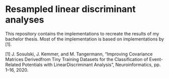 # Resampled linear discriminant analyses
This repository contains the implementations to recreate the results of my bachelor thesis. Most of the implementation is based on implementations by [1].

[1] J. Sosulski, J. Kemmer, and M. Tangermann, “Improving Covariance Matrices Derivedfrom Tiny Training Datasets for the Classification of Event-Related Potentials with LinearDiscriminant Analysis”, Neuroinformatics, pp. 1–16, 2020.
